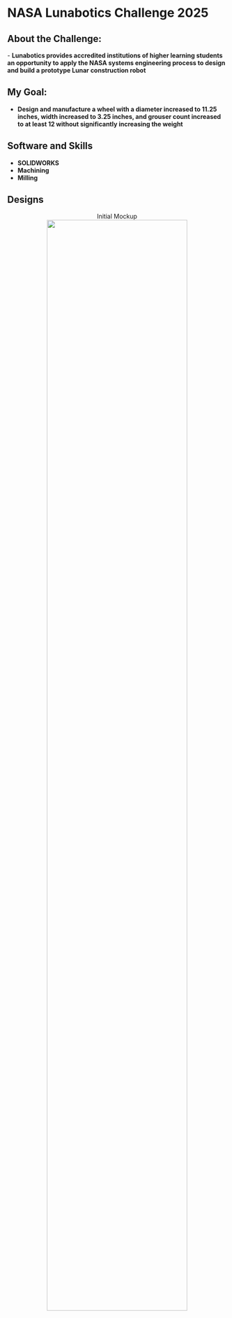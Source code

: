 <h1>NASA Lunabotics Challenge 2025</h1>

<h2>About the Challenge:</h2>
- <b>Lunabotics provides accredited institutions of higher learning students an opportunity to apply the NASA systems engineering process to design and build a prototype Lunar construction robot</b>



<h2>My Goal:</h2>

- <b>Design and manufacture a wheel with a diameter increased to 11.25 inches, width increased to 3.25 inches, and grouser count increased to at least 12 without significantly increasing the weight  </b>


<h2>Software and Skills</h2>

- <b>SOLIDWORKS</b> 
- <b>Machining</b>
- <b>Milling</b>


<h2>Designs</h2>
<p align="center">
Initial Mockup<br/>
<img src="https://i.postimg.cc/rF2r70tn/image.png" height=80% width=80%/>

<!--
 ```diff
- text in red
+ text in green
! text in orange
# text in gray
@@ text in purple (and bold)@@
```
--!>
